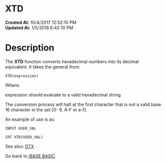 # XTD

**Created At:** 10/4/2017 12:52:10 PM  
**Updated At:** 1/5/2018 6:42:10 PM  


# Description

The **XTD** function converts hexadecimal numbers into its decimal equivalent. It takes the general from:

```
XTD(expression)
```

Where:

expression should evaluate to a valid hexadecimal string.

The conversion process will halt at the first character that is not a valid base 16 character in the set [0- 9, A-F or a-f].

An example of use is as:

```
INPUT USER_VAL

CRT XTD(USER_VAL)
```



See also: [DTX](268493-dtx) .

Go back to [jBASE BASIC](263498-jbase-basic).
